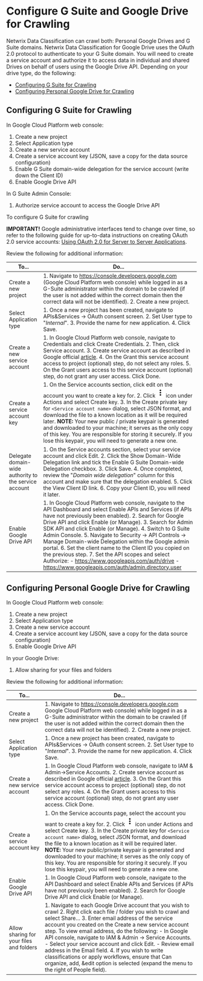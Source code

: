 # Configure G Suite and Google Drive for Crawling

Netwrix Data Classification can crawl both: Personal Google Drives and G Suite domains. Netwrix Data
Classification for Google Drive uses the OAuth 2.0 protocol to authenticate to your G Suite domain.
You will need to create a service account and authorize it to access data in individual and shared
Drives on behalf of users using the Google Drive API. Depending on your drive type, do the
following:

- [Сonfiguring G Suite for Crawling](#сonfiguring-g-suite-for-crawling)
- [Configuring Personal Google Drive for Crawling](#configuring-personal-google-drive-for-crawling)

## Сonfiguring G Suite for Crawling

In Google Cloud Platform web console:

1. Create a new project
2. Select Application type
3. Create a new service account
4. Create a service account key (JSON, save a copy for the data source configuration)
5. Enable G Suite domain-wide delegation for the service account (write down the Client ID)
6. Enable Google Drive API

In G Suite Admin Console:

1. Authorize service account to access the Google Drive API

To configure G Suite for crawling

**IMPORTANT!** Google administrative interfaces tend to change over time, so refer to the following
guide for up-to-data instructions on creating OAuth 2.0 service accounts:
[Using OAuth 2.0 for Server to Server Applications](https://developers.google.com/identity/protocols/OAuth2ServiceAccount).

Review the following for additional information:

| To...                                                 | Do...                                                                                                                                                                                                                                                                                                                                                                                                                                                                                                                                                                                                                                                                                         |
| ----------------------------------------------------- | --------------------------------------------------------------------------------------------------------------------------------------------------------------------------------------------------------------------------------------------------------------------------------------------------------------------------------------------------------------------------------------------------------------------------------------------------------------------------------------------------------------------------------------------------------------------------------------------------------------------------------------------------------------------------------------------- |
| Create a new project                                  | 1. Navigate to https://console.developers.google.com (Google Cloud Platform web console) while logged in as a G-Suite administrator within the domain to be crawled (if the user is not added within the correct domain then the correct data will not be identified). 2. Create a new project.                                                                                                                                                                                                                                                                                                                                                                                               |
| Select Application type                               | 1. Once a new project has been created, navigate to APIs&Services → OAuth consent screen. 2. Set User type to "_Internal_". 3. Provide the name for new application. 4. Click Save.                                                                                                                                                                                                                                                                                                                                                                                                                                                                                                           |
| Create a new service account                          | 1. In Google Cloud Platform web console, navigate to Credentials and click Create Credentials. 2. Then, click Service account. 3. Create service account as described in Google official [article](https://developers.google.com/identity/protocols/OAuth2ServiceAccount#article). 4. On the Grant this service account access to project (optional) step, do not select any roles. 5. On the Grant users access to this service account (optional) step, do not grant any user access. Click Done.                                                                                                                                                                                           |
| Create a service account key                          | 1. On the Service accounts section, click edit on the account you want to create a key for. 2. Click ![add_key_icon](../../../../../../static/img/product_docs/dataclassification/ndc/configuration/configinfrastructure/add_key_icon.webp) icon under Actions and select Create key. 3. In the Create private key for `<Service account name>` dialog, select JSON format, and download the file to a known location as it will be required later. **NOTE:** Your new public / private keypair is generated and downloaded to your machine; it serves as the only copy of this key. You are responsible for storing it securely. If you lose this keypair, you will need to generate a new one. |
| Delegate domain-wide authority to the service account | 1. On the Service accounts section, select your service account and click Edit. 2. Click the Show Domain-Wide Delegation link and tick the Enable G Suite Domain-wide Delegation checkbox. 3. Click Save. 4. Once completed, review the "_Domain wide delegation_" column for this account and make sure that the delegation enabled. 5. Click the View Client ID link. 6. Copy your Client ID, you will need it later.                                                                                                                                                                                                                                                                       |
| Enable Google Drive API                               | 1. In Google Cloud Platform web console, navigate to the API Dashboard and select Enable APIs and Services (if APIs have not previously been enabled). 2. Search for Google Drive API and click Enable (or Manage). 3. Search for Admin SDK API and click Enable (or Manage). 4. Switch to G Suite Admin Console. 5. Navigate to Security → API Controls → Manage Domain-wide Delegation within the Google admin portal. 6. Set the client name to the Client ID you copied on the previous step. 7. Set the API scopes and select Authorize: - https://www.googleapis.com/auth/drive - https://www.googleapis.com/auth/admin.directory.user                                                  |

## Configuring Personal Google Drive for Crawling

In Google Cloud Platform web console:

1. Create a new project
2. Select Application type
3. Create a new service account
4. Create a service account key (JSON, save a copy for the data source configuration)
5. Enable Google Drive API

In your Google Drive:

1. Allow sharing for your files and folders

Review the following for additional information:

| To...                                    | Do...                                                                                                                                                                                                                                                                                                                                                                                                                                                                                                                                                                                                                                                                             |
| ---------------------------------------- | --------------------------------------------------------------------------------------------------------------------------------------------------------------------------------------------------------------------------------------------------------------------------------------------------------------------------------------------------------------------------------------------------------------------------------------------------------------------------------------------------------------------------------------------------------------------------------------------------------------------------------------------------------------------------------- |
| Create a new project                     | 1. Navigate to https://console.developers.google.com Google Cloud Platform web console) while logged in as a G-Suite administrator within the domain to be crawled (if the user is not added within the correct domain then the correct data will not be identified). 2. Create a new project.                                                                                                                                                                                                                                                                                                                                                                                    |
| Select Application type                  | 1. Once a new project has been created, navigate to APIs&Services → OAuth consent screen. 2. Set User type to "_Internal_". 3. Provide the name for new application. 4. Click Save.                                                                                                                                                                                                                                                                                                                                                                                                                                                                                               |
| Create a new service account             | 1. In Google Cloud Platform web console, navigate to IAM & Admin→Service Accounts. 2. Create service account as described in Google official [article](https://developers.google.com/identity/protocols/OAuth2ServiceAccount#article). 3. On the Grant this service account access to project (optional) step, do not select any roles. 4. On the Grant users access to this service account (optional) step, do not grant any user access. Click Done.                                                                                                                                                                                                                           |
| Create a service account key             | 1. On the Service accounts page, select the account you want to create a key for. 2. Click ![add_key_icon](../../../../../../static/img/product_docs/dataclassification/ndc/configuration/configinfrastructure/add_key_icon.webp) icon under Actions and select Create key. 3. In the Create private key for `<Service account name>` dialog, select JSON format, and download the file to a known location as it will be required later. **NOTE:** Your new public/private keypair is generated and downloaded to your machine; it serves as the only copy of this key. You are responsible for storing it securely. If you lose this keypair, you will need to generate a new one. |
| Enable Google Drive API                  | 1. In Google Cloud Platform web console, navigate to the API Dashboard and select Enable APIs and Services (if APIs have not previously been enabled). 2. Search for Google Drive API and click Enable (or Manage).                                                                                                                                                                                                                                                                                                                                                                                                                                                               |
| Allow sharing for your files and folders | 1. Navigate to each Google Drive account that you wish to crawl 2. Right click each file / folder you wish to crawl and select Share… 3. Enter email address of the service account you created on the Create a new service account step. To view email address, do the following: - In Google API console, navigate to IAM & Admin → Service Accounts. - Select your service account and click Edit. - Review email address in the Email field. 4. If you wish to write classifications or apply workflows, ensure that Can organize, add, &edit option is selected (expand the menu to the right of People field).                                                              |
